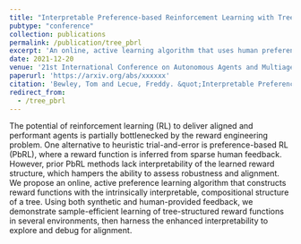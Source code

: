 ```yaml
---
title: "Interpretable Preference-based Reinforcement Learning with Tree-Structured Reward Functions"
pubtype: "conference"
collection: publications
permalink: /publication/tree_pbrl
excerpt: 'An online, active learning algorithm that uses human preferences to construct reward functions with intrinsically interpretable, compositional tree structures.'
date: 2021-12-20
venue: '21st International Conference on Autonomous Agents and Multiagent Systems (AAMAS 2022)'
paperurl: 'https://arxiv.org/abs/xxxxxx'
citation: 'Bewley, Tom and Lecue, Freddy. &quot;Interpretable Preference-based Reinforcement Learning with Tree-Structured Reward Functions&quot; <i>Proc. of the 21st International Conference on Autonomous Agents and Multiagent Systems (AAMAS 2022)</i>. 2022.'
redirect_from: 
  - /tree_pbrl
---
```

The potential of reinforcement learning (RL) to deliver aligned and performant agents is partially bottlenecked by the reward engineering problem. One alternative to heuristic trial-and-error is preference-based RL (PbRL), where a reward function is inferred from sparse human feedback. However, prior PbRL methods lack interpretability of the learned reward structure, which hampers the ability to assess robustness and alignment. We propose an online, active preference learning algorithm that constructs reward functions with the intrinsically interpretable, compositional structure of a tree. Using both synthetic and human-provided feedback, we demonstrate sample-efficient learning of tree-structured reward functions in several environments, then harness the enhanced interpretability to explore and debug for alignment.

